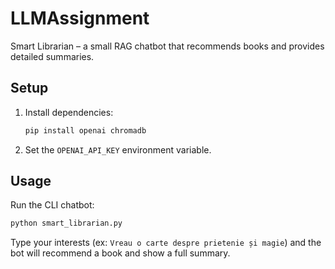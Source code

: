 # LLMAssignment

Smart Librarian – a small RAG chatbot that recommends books and provides detailed summaries.

## Setup
1. Install dependencies:
   ```bash
   pip install openai chromadb
   ```
2. Set the `OPENAI_API_KEY` environment variable.

## Usage
Run the CLI chatbot:
```bash
python smart_librarian.py
```
Type your interests (ex: `Vreau o carte despre prietenie și magie`) and the bot will recommend a book and show a full summary.
